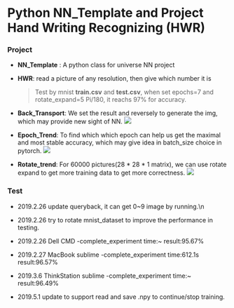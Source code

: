 # Python NN_Template and Project Hand Writing Recognizing (HWR)

### Project

- **NN_Template** : A python class for universe NN project

- **HWR**: read a picture of any resolution, then give which number it is

  >  Test by mnist **train.csv** and **test.csv**, when set epochs=7 and rotate_expand=5 Pi/180, it reachs 97% for accuracy.
- **Back_Transport**: We set the result and reversely to generate the img, which may provide new sight of NN.
![](http://kylinhub.oss-cn-shanghai.aliyuncs.com/2019-05-01-back_1_1_7-1.png)
- **Epoch_Trend**: To find which which epoch can help us get the maximal and most stable accuracy, which may give idea in batch_size choice in pytorch.
![](http://kylinhub.oss-cn-shanghai.aliyuncs.com/2019-05-03-epoch_trend_70.png)
- **Rotate_trend**: For 60000 pictures(28 * 28 * 1 matrix), we can use rotate expand to get more training data to get more correctness.
![](https://ws2.sinaimg.cn/large/006tNc79ly1g2ol32t3oaj30u00u042u.jpg)
### Test

- 2019.2.26 update queryback, it can get 0~9 image by running.\n

- 2019.2.26 try to rotate mnist_dataset to improve the performance in testing.

- 2019.2.26 Dell  CMD   -complete_experiment  time:~  result:95.67%

- 2019.2.27 MacBook  sublime   -complete_experiment  time:612.1s    result:96.57%

- 2019.3.6 ThinkStation sublime -complete_experiment time:~ result:96.49%

- 2019.5.1 update to support read and save .npy to continue/stop training.
